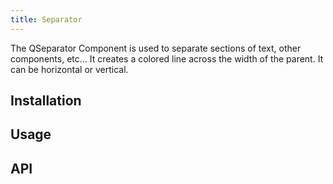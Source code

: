 ```yaml
---
title: Separator
---
```


The QSeparator Component is used to separate sections of text, other components, etc... It creates a colored line across the width of the parent. It can be horizontal or vertical.

## Installation
<doc-installation components="QSeparator" />

## Usage
<doc-example title="Standard" file="QSeparator/Standard" />

<doc-example title="Vertical" file="QSeparator/Vertical" />

<doc-example title="Inset" file="QSeparator/Inset" />

## API
<doc-api file="QSeparator" />

